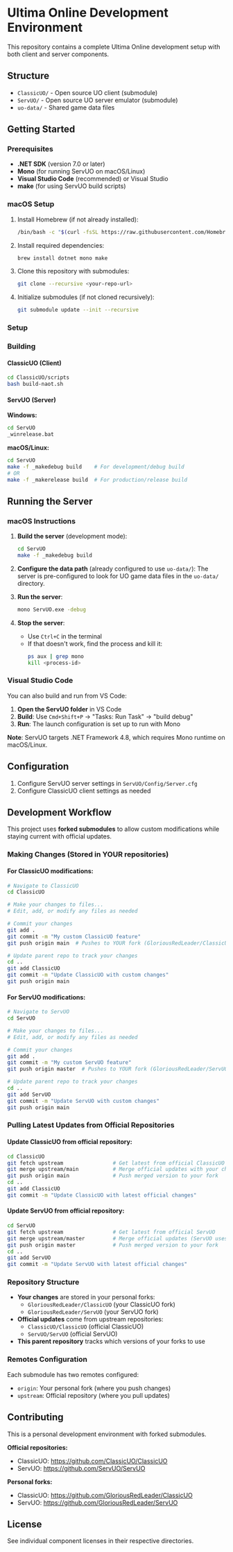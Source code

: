 # Ultima Online Development Environment

This repository contains a complete Ultima Online development setup with both client and server components.

## Structure

- `ClassicUO/` - Open source UO client (submodule)
- `ServUO/` - Open source UO server emulator (submodule)  
- `uo-data/` - Shared game data files

## Getting Started

### Prerequisites
- **.NET SDK** (version 7.0 or later)
- **Mono** (for running ServUO on macOS/Linux)
- **Visual Studio Code** (recommended) or Visual Studio
- **make** (for using ServUO build scripts)

### macOS Setup
1. Install Homebrew (if not already installed):
   ```bash
   /bin/bash -c "$(curl -fsSL https://raw.githubusercontent.com/Homebrew/install/HEAD/install.sh)"
   ```

2. Install required dependencies:
   ```bash
   brew install dotnet mono make
   ```

3. Clone this repository with submodules:
   ```bash
   git clone --recursive <your-repo-url>
   ```

4. Initialize submodules (if not cloned recursively):
   ```bash
   git submodule update --init --recursive
   ```

### Setup

### Building

#### ClassicUO (Client)
```bash
cd ClassicUO/scripts
bash build-naot.sh
```

#### ServUO (Server)
**Windows:**
```bash
cd ServUO
_winrelease.bat
```

**macOS/Linux:**
```bash
cd ServUO
make -f _makedebug build    # For development/debug build
# OR
make -f _makerelease build  # For production/release build
```

## Running the Server

### macOS Instructions

1. **Build the server** (development mode):
   ```bash
   cd ServUO
   make -f _makedebug build
   ```

2. **Configure the data path** (already configured to use `uo-data/`):
   The server is pre-configured to look for UO game data files in the `uo-data/` directory.

3. **Run the server**:
   ```bash
   mono ServUO.exe -debug
   ```

4. **Stop the server**:
   - Use `Ctrl+C` in the terminal
   - If that doesn't work, find the process and kill it:
     ```bash
     ps aux | grep mono
     kill <process-id>
     ```

### Visual Studio Code

You can also build and run from VS Code:

1. **Open the ServUO folder** in VS Code
2. **Build**: Use `Cmd+Shift+P` → "Tasks: Run Task" → "build debug"
3. **Run**: The launch configuration is set up to run with Mono

**Note**: ServUO targets .NET Framework 4.8, which requires Mono runtime on macOS/Linux.

## Configuration

1. Configure ServUO server settings in `ServUO/Config/Server.cfg`
2. Configure ClassicUO client settings as needed

## Development Workflow

This project uses **forked submodules** to allow custom modifications while staying current with official updates.

### Making Changes (Stored in YOUR repositories)

#### For ClassicUO modifications:
```bash
# Navigate to ClassicUO
cd ClassicUO

# Make your changes to files...
# Edit, add, or modify any files as needed

# Commit your changes
git add .
git commit -m "My custom ClassicUO feature"
git push origin main  # Pushes to YOUR fork (GloriousRedLeader/ClassicUO)

# Update parent repo to track your changes
cd ..
git add ClassicUO
git commit -m "Update ClassicUO with custom changes"
git push origin main
```

#### For ServUO modifications:
```bash
# Navigate to ServUO
cd ServUO

# Make your changes to files...
# Edit, add, or modify any files as needed

# Commit your changes
git add .
git commit -m "My custom ServUO feature"
git push origin master  # Pushes to YOUR fork (GloriousRedLeader/ServUO)

# Update parent repo to track your changes
cd ..
git add ServUO
git commit -m "Update ServUO with custom changes"
git push origin main
```

### Pulling Latest Updates from Official Repositories

#### Update ClassicUO from official repository:
```bash
cd ClassicUO
git fetch upstream                # Get latest from official ClassicUO
git merge upstream/main           # Merge official updates with your changes
git push origin main              # Push merged version to your fork
cd ..
git add ClassicUO
git commit -m "Update ClassicUO with latest official changes"
```

#### Update ServUO from official repository:
```bash
cd ServUO
git fetch upstream                # Get latest from official ServUO
git merge upstream/master         # Merge official updates (ServUO uses 'master')
git push origin master            # Push merged version to your fork
cd ..
git add ServUO
git commit -m "Update ServUO with latest official changes"
```

### Repository Structure

- **Your changes** are stored in your personal forks:
  - `GloriousRedLeader/ClassicUO` (your ClassicUO fork)
  - `GloriousRedLeader/ServUO` (your ServUO fork)
- **Official updates** come from upstream repositories:
  - `ClassicUO/ClassicUO` (official ClassicUO)
  - `ServUO/ServUO` (official ServUO)
- **This parent repository** tracks which versions of your forks to use

### Remotes Configuration

Each submodule has two remotes configured:
- `origin`: Your personal fork (where you push changes)
- `upstream`: Official repository (where you pull updates)

## Contributing

This is a personal development environment with forked submodules. 

**Official repositories:**
- ClassicUO: https://github.com/ClassicUO/ClassicUO
- ServUO: https://github.com/ServUO/ServUO

**Personal forks:**
- ClassicUO: https://github.com/GloriousRedLeader/ClassicUO
- ServUO: https://github.com/GloriousRedLeader/ServUO

## License

See individual component licenses in their respective directories.
